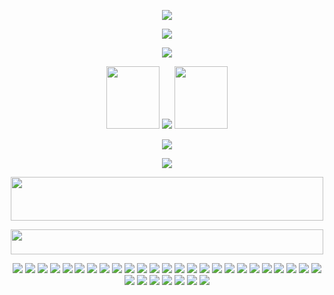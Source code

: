 <p align="center">
  <img src="https://github.com/acornfries/acornfries/assets/171696556/70be95a0-ab0d-455e-ad62-ab81847d9359">
</p>

<p align="center">
<img src="https://github.com/acornfries/acornfries/assets/171696556/f83a6524-5f50-49b5-afbc-0969f751f599">
</p>

<p align="center">
  <img src="https://github.com/acornfries/acornfries/assets/171696556/e7a90aa3-04b5-481e-9f94-4f50fb9f5a65">
</p>

<p align="center">
  <img width="85" height="100" src="https://i.pinimg.com/originals/f1/0d/cc/f10dccfc82f6f3aa7388b2177729bee7.gif"> <img src="https://github.com/acornfries/acornfries/assets/171696556/170c2df8-1d4e-493c-8af7-756ecde9fa28">  <img width="85" height="100" src="https://iili.io/JWCb3Zl.gif">
</p>

<p align="center">
<img src="https://github.com/acornfries/acornfries/assets/171696556/f83a6524-5f50-49b5-afbc-0969f751f599">
</p>

<p align="center">
<img src="https://github.com/acornfries/acornfries/assets/171696556/83462eee-481c-441a-bf4f-690fe7e6136c">
</p>

<p align="center">
<img width="500" height="70" src="https://github.com/acornfries/acornfries/assets/171696556/1716c087-7ab5-4ae4-9564-a4e4ab446f00">
</p>

<p align="center">
<img width="500" height="40" src="https://github.com/acornfries/acornfries/assets/171696556/b4e0c0ce-da8e-4129-97d9-13640980550b">
</p>

<p align="center">
<img src="https://github.com/acornfries/acornfries/assets/171696556/6b67172e-c6f0-425c-8a66-5104c78cf248"> <img src="https://github.com/acornfries/acornfries/assets/171696556/f7d5ff43-6cd1-4c4e-9898-fbbca3fd3738"> <img src="https://github.com/acornfries/acornfries/assets/171696556/3fdfd526-f187-40e0-b3da-3b76f3c77d6d"> <img src="https://github.com/acornfries/acornfries/assets/171696556/e5496cfc-7142-4975-b7a8-d5a35f999a4a"> <img src="https://github.com/acornfries/acornfries/assets/171696556/20b59145-4aa4-424a-aa1b-e2db4a562d9d"> <img src="https://github.com/acornfries/acornfries/assets/171696556/956ff994-5ed1-4bc6-8747-bbfac0cd0795"> <img src="https://github.com/acornfries/acornfries/assets/171696556/9348734b-77f6-406c-8d1d-d5e5e6bbd49a"> <img src="https://github.com/acornfries/acornfries/assets/171696556/e4b65f76-1c0d-4400-8108-fafef4e30a68"> <img src="https://github.com/acornfries/acornfries/assets/171696556/106c4ec7-9465-4821-8095-3ff0007bb80a"> <img src="https://github.com/acornfries/acornfries/assets/171696556/a8423619-2cad-4ac4-b368-078a2b838d40"> <img src="https://github.com/acornfries/acornfries/assets/171696556/c40d131a-37e6-4530-8099-c544ef5f521c"> <img src="https://github.com/acornfries/acornfries/assets/171696556/c99c4063-0e76-4281-965e-0687bd4c20bc"> <img src="https://github.com/acornfries/acornfries/assets/171696556/c803a9a9-fdbb-400c-b74b-f24852daf6ce"> <img src="https://github.com/acornfries/acornfries/assets/171696556/956ff994-5ed1-4bc6-8747-bbfac0cd0795"> <img src="https://github.com/acornfries/acornfries/assets/171696556/cbbc0b2a-7f7c-4995-ae57-208fc02092ec"> <img src="https://github.com/acornfries/acornfries/assets/171696556/8da0d366-997e-4649-8603-4a7496f328b2"> <img src="https://github.com/acornfries/acornfries/assets/171696556/6b67172e-c6f0-425c-8a66-5104c78cf248"> <img src="https://github.com/acornfries/acornfries/assets/171696556/f7d5ff43-6cd1-4c4e-9898-fbbca3fd3738"> <img src="https://github.com/acornfries/acornfries/assets/171696556/3fdfd526-f187-40e0-b3da-3b76f3c77d6d"> <img src="https://github.com/acornfries/acornfries/assets/171696556/e5496cfc-7142-4975-b7a8-d5a35f999a4a"> <img src="https://github.com/acornfries/acornfries/assets/171696556/20b59145-4aa4-424a-aa1b-e2db4a562d9d"> <img src="https://github.com/acornfries/acornfries/assets/171696556/956ff994-5ed1-4bc6-8747-bbfac0cd0795"> <img src="https://github.com/acornfries/acornfries/assets/171696556/9348734b-77f6-406c-8d1d-d5e5e6bbd49a"> <img src="https://github.com/acornfries/acornfries/assets/171696556/e4b65f76-1c0d-4400-8108-fafef4e30a68"> <img src="https://github.com/acornfries/acornfries/assets/171696556/106c4ec7-9465-4821-8095-3ff0007bb80a"> <img src="https://github.com/acornfries/acornfries/assets/171696556/a8423619-2cad-4ac4-b368-078a2b838d40"> <img src="https://github.com/acornfries/acornfries/assets/171696556/c40d131a-37e6-4530-8099-c544ef5f521c"> <img src="https://github.com/acornfries/acornfries/assets/171696556/c99c4063-0e76-4281-965e-0687bd4c20bc"> <img src="https://github.com/acornfries/acornfries/assets/171696556/c803a9a9-fdbb-400c-b74b-f24852daf6ce"> <img src="https://github.com/acornfries/acornfries/assets/171696556/956ff994-5ed1-4bc6-8747-bbfac0cd0795"> <img src="https://github.com/acornfries/acornfries/assets/171696556/cbbc0b2a-7f7c-4995-ae57-208fc02092ec"> <img src="https://github.com/acornfries/acornfries/assets/171696556/8da0d366-997e-4649-8603-4a7496f328b2">
</p>
